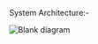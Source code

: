 System Architecture:-

![Blank diagram](https://github.com/MohammadArqham/APMCAuctionSystem/assets/87173531/6c906e11-7dc8-436b-845f-e14b35a28b7c)
